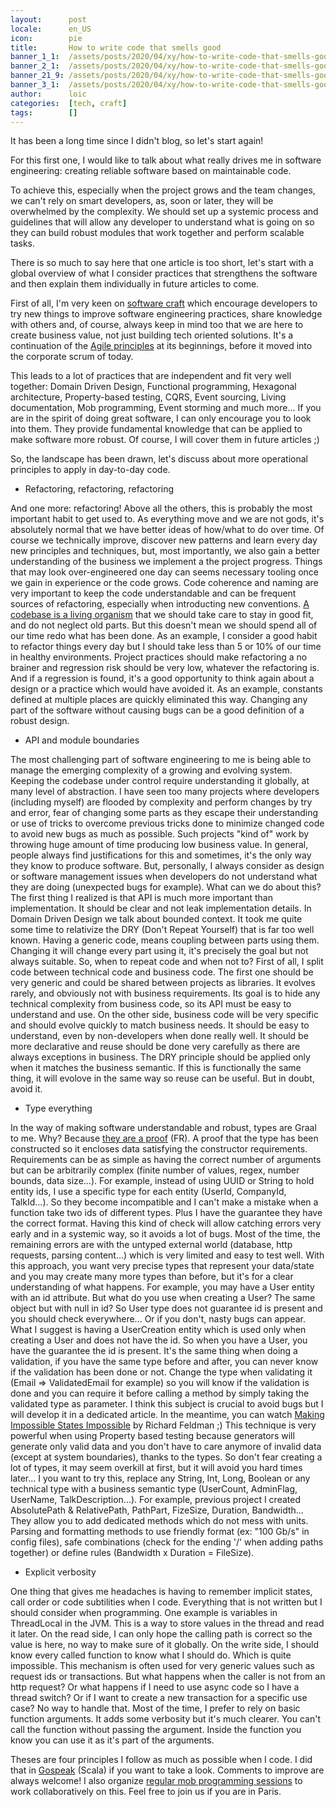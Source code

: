 ```yaml
---
layout:      post
locale:      en_US
icon:        pie
title:       How to write code that smells good
banner_1_1:  /assets/posts/2020/04/xy/how-to-write-code-that-smells-good_1_1.jpg
banner_2_1:  /assets/posts/2020/04/xy/how-to-write-code-that-smells-good_2_1.jpg
banner_21_9: /assets/posts/2020/04/xy/how-to-write-code-that-smells-good_21_9.jpg
banner_3_1:  /assets/posts/2020/04/xy/how-to-write-code-that-smells-good_3_1.jpg
author:      loic
categories:  [tech, craft]
tags:        []
---
```


It has been a long time since I didn't blog, so let's start again!

For this first one, I would like to talk about what really drives me in software engineering: creating reliable software based on maintainable code.

To achieve this, especially when the project grows and the team changes, we can't rely on smart developers, as, soon or later, they will be overwhelmed by the complexity. We should set up a systemic process and guidelines that will allow any developer to understand what is going on so they can build robust modules that work together and perform scalable tasks.

There is so much to say here that one article is too short, let's start with a global overview of what I consider practices that strengthens the software and then explain them individually in future articles to come.

First of all, I'm very keen on [software craft](https://manifesto.softwarecraftsmanship.org/) which encourage developers to try new things to improve software engineering practices, share knowledge with others and, of course, always keep in mind too that we are here to create business value, not just building tech oriented solutions. It's a continuation of the [Agile principles](https://agilemanifesto.org/) at its beginnings, before it moved into the corporate scrum of today.

This leads to a lot of practices that are independent and fit very well together: Domain Driven Design, Functional programming, Hexagonal architecture, Property-based testing, CQRS, Event sourcing, Living documentation, Mob programming, Event storming and much more...
If you are in the spirit of doing great software, I can only encourage you to look into them. They provide fundamental knowledge that can be applied to make software more robust. Of course, I will cover them in future articles ;)

So, the landscape has been drawn, let's discuss about more operational principles to apply in day-to-day code.

- Refactoring, refactoring, refactoring

And one more: refactoring! Above all the others, this is probably the most important habit to get used to. As everything move and we are not gods, it's absolutely normal that we have better ideas of how/what to do over time. Of course we technically improve, discover new patterns and learn every day new principles and techniques, but, most importantly, we also gain a better understanding of the business we implement a the project progress. Things that may look over-engineered one day can seems necessary tooling once we gain in experience or the code grows. Code coherence and naming are very important to keep the code understandable and can be frequent sources of refactoring, especially when introducting new conventions. [A codebase is a living organism](https://meltingasphalt.com/a-codebase-is-an-organism/) that we should take care to stay in good fit, and do not neglect old parts.
But this doesn't mean we should spend all of our time redo what has been done. As an example, I consider a good habit to refactor things every day but I should take less than 5 or 10% of our time in healthy environments. Project practices should make refactoring a no brainer and regression risk should be very low, whatever the refactoring is. And if a regression is found, it's a good opportunity to think again about a design or a practice which would have avoided it. As an example, constants defined at multiple places are quickly eliminated this way.
Changing any part of the software without causing bugs can be a good definition of a robust design.

- API and module boundaries

The most challenging part of software engineering to me is being able to manage the emerging complexity of a growing and evolving system. Keeping the codebase under control require understanding it globally, at many level of abstraction. I have seen too many projects where developers (including myself) are flooded by complexity and perform changes by try and error, fear of changing some parts as they escape their understanding or use of tricks to overcome previous tricks done to minimize changed code to avoid new bugs as much as possible. Such projects "kind of" work by throwing huge amount of time producing low business value. In general, people always find justifications for this and sometimes, it's the only way they know to produce software. But, personally, I always consider as design or software management issues when developers do not understand what they are doing (unexpected bugs for example).
What can we do about this?
The first thing I realized is that API is much more important than implementation. It should be clear and not leak implementation details. In Domain Driven Design we talk about bounded context. It took me quite some time to relativize the DRY (Don't Repeat Yourself) that is far too well known. Having a generic code, means coupling between parts using them. Changing it will change every part using it, it's precisely the goal but not always suitable.
So, when to repeat code and when not to?
First of all, I split code between technical code and business code. The first one should be very generic and could be shared between projects as libraries. It evolves rarely, and obviously not with business requirements. Its goal is to hide any technical complexity from business code, so its API must be easy to understand and use. On the other side, business code will be very specific and should evolve quickly to match business needs. It should be easy to understand, even by non-developers when done really well. It should be more declarative and reuse should be done very carefully as there are always exceptions in business. The DRY principle should be applied only when it matches the business semantic. If this is functionally the same thing, it will evolove in the same way so reuse can be useful. But in doubt, avoid it.

- Type everything

In the way of making software understandable and robust, types are Graal to me. Why? Because [they are a proof](https://www.youtube.com/watch?v=iJILejo_mRM) (FR). A proof that the type has been constructed so it encloses data satisfying the constructor requirements. Requirements can be as simple as having the correct number of arguments but can be arbitrarily complex (finite number of values, regex, number bounds, data size...). For example, instead of using UUID or String to hold entity ids, I use a specific type for each entity (UserId, CompanyId, TalkId...). So they become incompatible and I can't make a mistake when a function take two ids of different types. Plus I have the guarantee they have the correct format. Having this kind of check will allow catching errors very early and in a systemic way, so it avoids a lot of bugs. Most of the time, the remaining errors are with the untyped external world (database, http requests, parsing content...) which is very limited and easy to test well.
With this approach, you want very precise types that represent your data/state and you may create many more types than before, but it's for a clear understanding of what happens. For example, you may have a User entity with an id attribute. But what do you use when creating a User? The same object but with null in id? So User type does not guarantee id is present and you should check everywhere... Or if you don't, nasty bugs can appear. What I suggest is having a UserCreation entity which is used only when creating a User and does not have the id. So when you have a User, you have the guarantee the id is present.
It's the same thing when doing a validation, if you have the same type before and after, you can never know if the validation has been done or not. Change the type when validating it (Email => ValidatedEmail for example) so you will know if the validation is done and you can require it before calling a method by simply taking the validated type as parameter.
I think this subject is crucial to avoid bugs but I will develop it in a dedicated article. In the meantime, you can watch [Making Impossible States Impossible](https://www.youtube.com/watch?v=IcgmSRJHu_8) by Richard Feldman ;)
This technique is very powerful when using Property based testing because generators will generate only valid data and you don't have to care anymore of invalid data (except at system boundaries), thanks to the types.
So don't fear creating a lot of types, it may seem overkill at first, but it will avoid you hard times later...
I you want to try this, replace any String, Int, Long, Boolean or any technical type with a business semantic type (UserCount, AdminFlag, UserName, TalkDescription...).
For example, previous project I created AbsolutePath & RelativePath, PathPart, FizeSize, Duration, Bandwidth... They allow you to add dedicated methods which do not mess with units. Parsing and formatting methods to use friendly format (ex: "100 Gb/s" in config files), safe combinations (check for the ending '/' when adding paths together) or define rules (Bandwidth x Duration = FileSize).

- Explicit verbosity

One thing that gives me headaches is having to remember implicit states, call order or code subtilities when I code. Everything that is not written but I should consider when programming.
One example is variables in ThreadLocal in the JVM. This is a way to store values in the thread and read it later. On the read side, I can only hope the calling path is correct so the value is here, no way to make sure of it globally. On the write side, I should know every called function to know what I should do. Which is quite impossible. This mechanism is often used for very generic values such as request ids or transactions. But what happens when the caller is not from an http request? Or what happens if I need to use async code so I have a thread switch? Or if I want to create a new transaction for a specific use case? No way to handle that.
Most of the time, I prefer to rely on basic function arguments. It adds some verbosity but it's much clearer. You can't call the function without passing the argument. Inside the function you know you can use it as it's part of the arguments.


Theses are four principles I follow as much as possible when I code. I did that in [Gospeak](https://github.com/gospeak-io/gospeak) (Scala) if you want to take a look. Comments to improve are always welcome!
I also organize [regular mob programming sessions](https://gospeak.io/groups/gospeak) to work collaboratively on this. Feel free to join us if you are in Paris.
